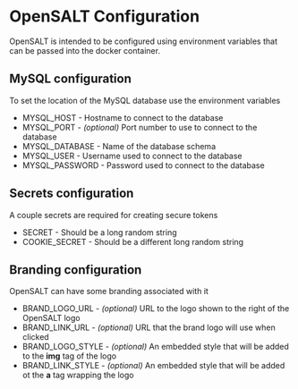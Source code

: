 OpenSALT Configuration
======================

OpenSALT is intended to be configured using environment variables that can be passed into the docker container.

MySQL configuration
-------------------
To set the location of the MySQL database use the environment variables

 - MYSQL_HOST - Hostname to connect to the database
 - MYSQL_PORT - *(optional)* Port number to use to connect to the database
 - MYSQL_DATABASE - Name of the database schema
 - MYSQL_USER - Username used to connect to the database
 - MYSQL_PASSWORD - Password used to connect to the database

Secrets configuration
---------------------

A couple secrets are required for creating secure tokens

 - SECRET - Should be a long random string
 - COOKIE_SECRET - Should be a different long random string

Branding configuration
----------------------

OpenSALT can have some branding associated with it

 - BRAND_LOGO_URL - *(optional)* URL to the logo shown to the right of the OpenSALT logo
 - BRAND_LINK_URL - *(optional)* URL that the brand logo will use when clicked
 - BRAND_LOGO_STYLE - *(optional)* An embedded style that will be added to the **img** tag of the logo
 - BRAND_LINK_STYLE - *(optional)* An embedded style that will be added ot the **a** tag wrapping the logo
